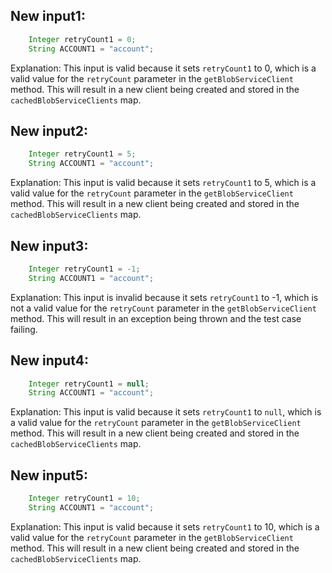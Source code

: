 ## New input1:
```java
    Integer retryCount1 = 0;
    String ACCOUNT1 = "account";
```
Explanation: This input is valid because it sets `retryCount1` to 0, which is a valid value for the `retryCount` parameter in the `getBlobServiceClient` method. This will result in a new client being created and stored in the `cachedBlobServiceClients` map.

## New input2:
```java
    Integer retryCount1 = 5;
    String ACCOUNT1 = "account";
```
Explanation: This input is valid because it sets `retryCount1` to 5, which is a valid value for the `retryCount` parameter in the `getBlobServiceClient` method. This will result in a new client being created and stored in the `cachedBlobServiceClients` map.

## New input3:
```java
    Integer retryCount1 = -1;
    String ACCOUNT1 = "account";
```
Explanation: This input is invalid because it sets `retryCount1` to -1, which is not a valid value for the `retryCount` parameter in the `getBlobServiceClient` method. This will result in an exception being thrown and the test case failing.

## New input4:
```java
    Integer retryCount1 = null;
    String ACCOUNT1 = "account";
```
Explanation: This input is valid because it sets `retryCount1` to `null`, which is a valid value for the `retryCount` parameter in the `getBlobServiceClient` method. This will result in a new client being created and stored in the `cachedBlobServiceClients` map.

## New input5:
```java
    Integer retryCount1 = 10;
    String ACCOUNT1 = "account";
```
Explanation: This input is valid because it sets `retryCount1` to 10, which is a valid value for the `retryCount` parameter in the `getBlobServiceClient` method. This will result in a new client being created and stored in the `cachedBlobServiceClients` map.
